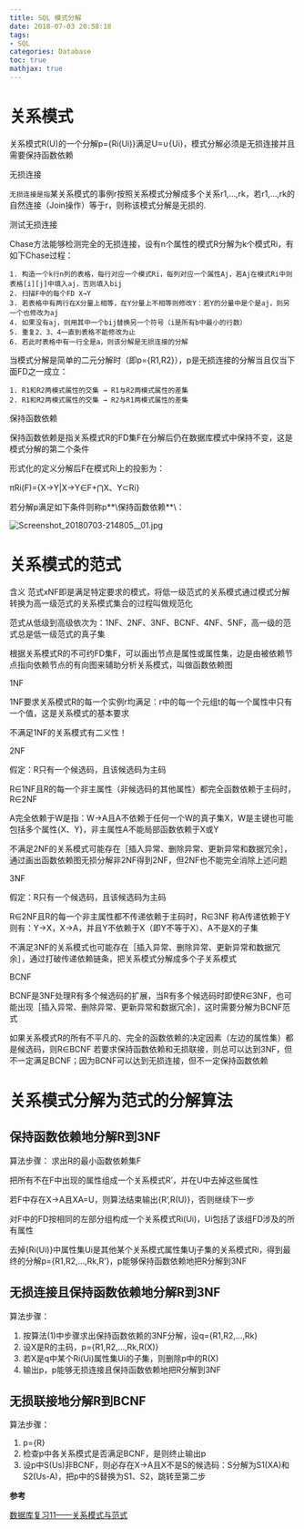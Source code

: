 ```yaml
---
title: SQL 模式分解
date: 2018-07-03 20:58:18
tags:
- SQL
categories: Database
toc: true
mathjax: true
---
```

# 关系模式
关系模式R(U)的一个分解p={Ri(Ui)}满足U=∪{Ui}，模式分解必须是无损连接并且需要保持函数依赖

<!--more-->
无损连接

`无损连接是指`某关系模式的事例r按照关系模式分解成多个关系r1,…,rk，若r1,…,rk的自然连接（Join操作）等于r，则称该模式分解是无损的.

测试无损连接

Chase方法能够检测完全的无损连接，设有n个属性的模式R分解为k个模式Ri，有如下Chase过程：

	1. 构造一个k行n列的表格，每行对应一个模式Ri，每列对应一个属性Aj，若Aj在模式Ri中则表格[i][j]中填入aj，否则填入bij
	2. 扫描F中的每个FD X→Y
	3. 若表格中有两行在X分量上相等，在Y分量上不相等则修改Y：若Y的分量中是个是aj，则另一个也修改为aj
	4. 如果没有aj，则用其中一个bij替换另一个符号（i是所有b中最小的行数）
	5. 重复2、3、4一直到表格不能修改为止
	6. 若此时表格中有一行全是a，则该分解是无损连接的分解

当模式分解是简单的二元分解时（即p={R1,R2}），p是无损连接的分解当且仅当下面FD之一成立：

	1. R1和R2两模式属性的交集 → R1与R2两模式属性的差集
	2. R1和R2两模式属性的交集 → R2与R1两模式属性的差集

保持函数依赖
	
保持函数依赖是指关系模式R的FD集F在分解后仍在数据库模式中保持不变，这是模式分解的第二个条件

形式化的定义分解后F在模式Ri上的投影为：

πRi(F)={X→Y|X→Y∈F+⋂X、Y⊂Ri}

若分解p满足如下条件则称p**\保持函数依赖**\：

![Screenshot_20180703-214805__01.jpg](https://i.loli.net/2018/07/03/5b3b7eba9112d.jpg)

# 关系模式的范式
含义
范式xNF即是满足特定要求的模式，将低一级范式的关系模式通过模式分解转换为高一级范式的关系模式集合的过程叫做规范化

范式从低级到高级依次为：1NF、2NF、3NF、BCNF、4NF、5NF，高一级的范式总是低一级范式的真子集

根据关系模式R的不可约FD集F，可以画出节点是属性或属性集，边是由被依赖节点指向依赖节点的有向图来辅助分析关系模式，叫做函数依赖图

1NF

1NF要求关系模式R的每一个实例r均满足：r中的每一个元组t的每一个属性中只有一个值，这是关系模式的基本要求

不满足1NF的关系模式有二义性！

2NF

假定：R只有一个候选码，且该候选码为主码

R∈1NF且R的每一个非主属性（非候选码的其他属性）都完全函数依赖于主码时，R∈2NF

A完全依赖于W是指：W→A且A不依赖于任何一个W的真子集X，W是主键也可能包括多个属性{X、Y}，非主属性A不能局部函数依赖于X或Y

不满足2NF的关系模式可能存在［插入异常、删除异常、更新异常和数据冗余］，通过画出函数依赖图无损分解非2NF得到2NF，但2NF也不能完全消除上述问题

3NF

假定：R只有一个候选码，且该候选码为主码

R∈2NF且R的每一个非主属性都不传递依赖于主码时，R∈3NF
称A传递依赖于Y则有：Y→X，X→A，并且Y不依赖于X（即Y不等于X）、A不是X的子集

不满足3NF的关系模式也可能存在［插入异常、删除异常、更新异常和数据冗余］，通过打破传递依赖链条，把关系模式分解成多个子关系模式

BCNF

BCNF是3NF处理R有多个候选码的扩展，当R有多个候选码时即使R∈3NF，也可能出现［插入异常、删除异常、更新异常和数据冗余］，这时需要分解为BCNF范式

如果关系模式R的所有不平凡的、完全的函数依赖的决定因素（左边的属性集）都是候选码，则R∈BCNF
若要求保持函数依赖和无损联接，则总可以达到3NF，但不一定满足BCNF；因为BCNF可以达到无损连接，但不一定保持函数依赖

# 关系模式分解为范式的分解算法
## 保持函数依赖地分解R到3NF
算法步骤：
求出R的最小函数依赖集F
	
把所有不在F中出现的属性组成一个关系模式R’，并在U中去掉这些属性
	
若F中存在X→A且XA=U，则算法结束输出{R’,R(U)}，否则继续下一步

对F中的FD按相同的左部分组构成一个关系模式Ri(Ui)，Ui包括了该组FD涉及的所有属性
	
去掉{Ri(Ui)}中属性集Ui是其他某个关系模式属性集Uj子集的关系模式Ri，得到最终的分解p={R1,R2,…,Rk,R’}，p能够保持函数依赖地把R分解到3NF

## 无损连接且保持函数依赖地分解R到3NF
算法步骤：
1. 按算法(1)中步骤求出保持函数依赖的3NF分解，设q={R1,R2,…,Rk}
2. 设X是R的主码，p={R1,R2,…,Rk,R(X)}
3. 若X是q中某个Ri(Ui)属性集Ui的子集，则删除p中的R(X)
4. 输出p，p能够无损连接且保持函数依赖地把R分解到3NF

## 无损联接地分解R到BCNF
算法步骤：
1. p={R}
2. 检查p中各关系模式是否满足BCNF，是则终止输出p
3. 设p中S(Us)非BCNF，则必存在X→A且X不是S的候选码：S分解为S1(XA)和S2(Us-A)，把p中的S替换为S1、S2，跳转至第二步

**参考**

[数据库复习11——关系模式与范式](https://blog.csdn.net/u014030117/article/details/46697823)
